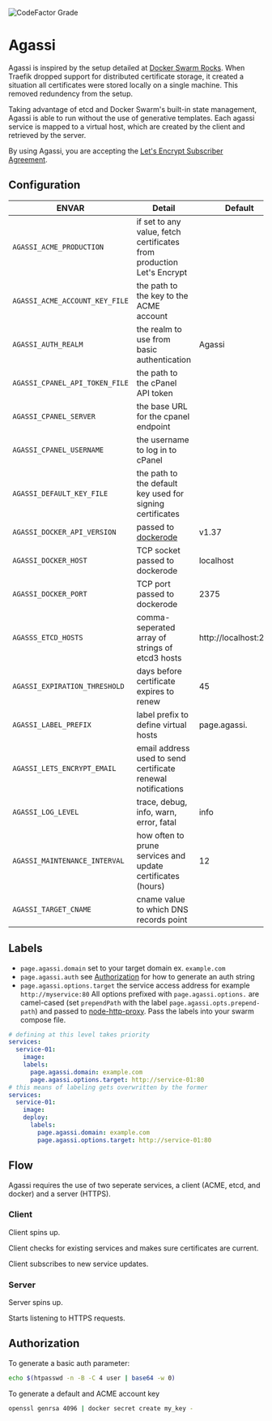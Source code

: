 ![CodeFactor Grade](https://img.shields.io/codefactor/grade/github/coryaent/agassi?style=flat-square)

# Agassi
Agassi is inspired by the setup detailed at [Docker Swarm Rocks](https://dockerswarm.rocks/). When Traefik dropped support for distributed certificate storage, it created a situation all certificates were stored locally on a single machine. This removed redundency from the setup.

Taking advantage of etcd and Docker Swarm's built-in state management, Agassi is able to run without the use of generative templates. Each agassi service is mapped to a virtual host, which are created by the client and retrieved by the server.

By using Agassi, you are accepting the [Let's Encrypt Subscriber Agreement](https://letsencrypt.org/repository/). 

## Configuration

ENVAR | Detail | Default
--- | --- | ---
`AGASSI_ACME_PRODUCTION` | if set to any value, fetch certificates from production Let's Encrypt |
`AGASSI_ACME_ACCOUNT_KEY_FILE` | the path to the key to the ACME account |
`AGASSI_AUTH_REALM` | the realm to use from basic authentication | Agassi
`AGASSI_CPANEL_API_TOKEN_FILE` | the path to the cPanel API token |
`AGASSI_CPANEL_SERVER` | the base URL for the cpanel endpoint |
`AGASSI_CPANEL_USERNAME` | the username to log in to cPanel |
`AGASSI_DEFAULT_KEY_FILE` | the path to the default key used for signing certificates |
`AGASSI_DOCKER_API_VERSION` | passed to [dockerode](https://github.com/apocas/dockerode) | v1.37
`AGASSI_DOCKER_HOST` | TCP socket passed to dockerode | localhost
`AGASSI_DOCKER_PORT` | TCP port passed to dockerode | 2375
`AGASSS_ETCD_HOSTS` | comma-seperated array of strings of etcd3 hosts | http://localhost:2379
`AGASSI_EXPIRATION_THRESHOLD` | days before certificate expires to renew | 45
`AGASSI_LABEL_PREFIX` | label prefix to define virtual hosts | page.agassi.
`AGASSI_LETS_ENCRYPT_EMAIL` | email address used to send certificate renewal notifications |
`AGASSI_LOG_LEVEL` | trace, debug, info, warn, error, fatal | info
`AGASSI_MAINTENANCE_INTERVAL` | how often to prune services and update certificates (hours) | 12
`AGASSI_TARGET_CNAME` | cname value to which DNS records point |

## Labels
- `page.agassi.domain` set to your target domain ex. `example.com`
- `page.agassi.auth` see [Authorization](#authorization) for how to generate an auth string
- `page.agassi.options.target` the service access address for example `http://myservice:80`
All options prefixed with `page.agassi.options.` are camel-cased (set `prependPath` with the label `page.agassi.opts.prepend-path`) and passed to [node-http-proxy](https://github.com/http-party/node-http-proxy).
Pass the labels into your swarm compose file.
```yaml
# defining at this level takes priority
services:
  service-01:
    image:
    labels:
      page.agassi.domain: example.com
      page.agassi.options.target: http://service-01:80
# this means of labeling gets overwritten by the former
services:
  service-01:
    image:
    deploy:
      labels:
        page.agassi.domain: example.com
        page.agassi.options.target: http://service-01:80
```

## Flow
Agassi requires the use of two seperate services, a client (ACME, etcd, and docker) and a server (HTTPS).
### Client
Client spins up.

Client checks for existing services and makes sure certificates are current.

Client subscribes to new service updates.

### Server
Server spins up.

Starts listening to HTTPS requests.

## Authorization
To generate a basic auth parameter:
```sh
echo $(htpasswd -n -B -C 4 user | base64 -w 0)
```
To generate a default and ACME account key
```sh
openssl genrsa 4096 | docker secret create my_key -
```
